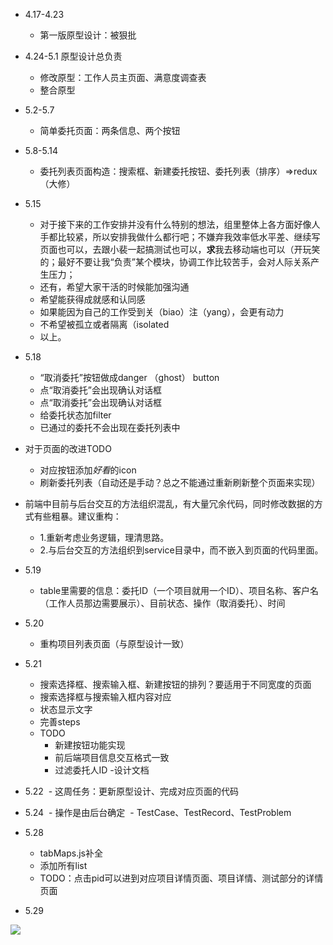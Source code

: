 - 4.17-4.23
  - 第一版原型设计：被狠批
  
- 4.24-5.1 原型设计总负责
  - 修改原型：工作人员主页面、满意度调查表
  - 整合原型
 
- 5.2-5.7
  - 简单委托页面：两条信息、两个按钮

- 5.8-5.14
  - 委托列表页面构造：搜索框、新建委托按钮、委托列表（排序）=>redux（大修）

- 5.15
  - 对于接下来的工作安排并没有什么特别的想法，组里整体上各方面好像人手都比较紧，所以安排我做什么都行吧；不嫌弃我效率低水平差、继续写页面也可以，去跟小裴一起搞测试也可以，**求**我去移动端也可以（开玩笑的；最好不要让我“负责”某个模块，协调工作比较苦手，会对人际关系产生压力；
  - 还有，希望大家干活的时候能加强沟通
  - 希望能获得成就感和认同感
  - 如果能因为自己的工作受到关（biao）注（yang），会更有动力
  - 不希望被孤立或者隔离（isolated
  - 以上。

- 5.18
  - “取消委托”按钮做成danger （ghost） button
  - 点“取消委托”会出现确认对话框
  - 点“取消委托”会出现确认对话框
  - 给委托状态加filter
  - 已通过的委托不会出现在委托列表中
  
- 对于页面的改进TODO
  - 对应按钮添加*好看*的icon
  - 刷新委托列表（自动还是手动？总之不能通过重新刷新整个页面来实现）

- 前端中目前与后台交互的方法组织混乱，有大量冗余代码，同时修改数据的方式有些粗暴。建议重构：
  - 1.重新考虑业务逻辑，理清思路。
  - 2.与后台交互的方法组织到service目录中，而不嵌入到页面的代码里面。

- 5.19
  - table里需要的信息：委托ID（一个项目就用一个ID）、项目名称、客户名（工作人员那边需要展示）、目前状态、操作（取消委托）、时间

- 5.20
  - 重构项目列表页面（与原型设计一致）

- 5.21
    - 搜索选择框、搜索输入框、新建按钮的排列？要适用于不同宽度的页面
    - 搜索选择框与搜索输入框内容对应
    - 状态显示文字
    - 完善steps
    - TODO
      - 新建按钮功能实现
      - 前后端项目信息交互格式一致
      - 过滤委托人ID
    -设计文档

- 5.22
  - 这周任务：更新原型设计、完成对应页面的代码

- 5.24
  - 操作是由后台确定
  - TestCase、TestRecord、TestProblem

- 5.28
  - tabMaps.js补全
  - 添加所有list
  - TODO：点击pid可以进到对应项目详情页面、项目详情、测试部分的详情页面

- 5.29


![](https://github.com/151220134/STC/blob/master/谢谢茄子.jpg)
